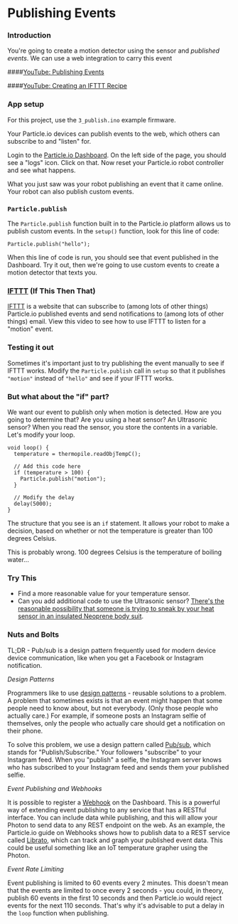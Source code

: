 # Publishing Events


### Introduction

You're going to create a motion detector using the sensor and _published events_. We can use a web integration to carry this event 

####[YouTube: Publishing Events](https://youtu.be/j-P8RYhwk3c?list=PL6EGewlWkUIBzgkgeVXeXmx9rVw0wkJYB)

####[YouTube: Creating an IFTTT Recipe](https://youtu.be/jvPUKNYHOAo?list=PL6EGewlWkUIBzgkgeVXeXmx9rVw0wkJYB)


### App setup

For this project, use the `3_publish.ino` example firmware.

Your Particle.io devices can publish events to the web, which others can subscribe to and "listen" for.

Login to the [Particle.io Dashboard](https://dashboard.particle.io). On the left side of the page, you should see a "logs" icon. Click on that. Now reset your Particle.io robot controller and see what happens. 

What you just saw was your robot publishing an event that it came online. Your robot can also publish custom events. 

### `Particle.publish`

The `Particle.publish` function built in to the Particle.io platform allows us to publish custom events. In the `setup()` function, look for this line of code:

```
Particle.publish("hello");
```

When this line of code is run, you should see that event published in the Dashboard. Try it out, then we're going to use custom events to create a motion detector that texts you.

### [IFTTT](https://ifttt.com) (If This Then That)

[IFTTT](https://ifttt.com) is a website that can subscribe to (among lots of other things) Particle.io published events and send notifications to (among lots of other things) email. View this video to see how to use IFTTT to listen for a "motion" event.

### Testing it out

Sometimes it's important just to try publishing the event manually to see if IFTTT works. Modify the `Particle.publish` call in `setup` so that it publishes `"motion"` instead of `"hello"` and see if your IFTTT works.

### But what about the "if" part?

We want our event to publish only when motion is detected. How are you going to determine that? Are you using a heat sensor? An Ultrasonic sensor? When you read the sensor, you store the contents in a variable. Let's modify your loop.

```
void loop() {
  temperature = thermopile.readObjTempC();
  
  // Add this code here
  if (temperature > 100) {
    Particle.publish("motion");
  }
  
  // Modify the delay
  delay(5000);
}
```

The structure that you see is an `if` statement. It allows your robot to make a decision, based on whether or not the temperature is greater than 100 degrees Celsius.

This is probably wrong. 100 degrees Celsius is the temperature of boiling water...

### Try This

- Find a more reasonable value for your temperature sensor.
- Can you add additional code to use the Ultrasonic sensor? [There's the reasonable possibility that someone is trying to sneak by your heat sensor in an insulated Neoprene body suit](https://5wordmoviereviews.files.wordpress.com/2012/12/sneakers_aykroyd_redford_poitier.jpg).

### Nuts and Bolts

TL;DR - Pub/sub is a design pattern frequently used for modern device device communication, like when you get a Facebook or Instagram notification.

_*Design Patterns*_

Programmers like to use [design patterns](https://en.wikipedia.org/wiki/Design_pattern) - reusable solutions to a problem. A problem that sometimes exists is that an event might happen that some people need to know about, but not everybody. (Only those people who actually care.) For example, if someone posts an Instagram selfie of themselves, only the people who actually care should get a notification on their phone. 

To solve this problem, we use a design pattern called [Pub/sub](https://en.wikipedia.org/wiki/Publish%E2%80%93subscribe_pattern), which stands for "Publish/Subscribe." Your followers "subscribe" to your Instagram feed. When you "publish" a selfie, the Instagram server knows who has subscribed to your Instagram feed and sends them your published selfie.

_*Event Publishing and Webhooks*_

It is possible to register a [Webhook](https://docs.particle.io/guide/tools-and-features/webhooks/) on the Dashboard. This is a powerful way of extending event publishing to any service that has a RESTful interface. You can include data while publishing, and this will allow your Photon to send data to any REST endpoint on the web. As an example, the Particle.io guide on Webhooks shows how to publish data to a REST service called [Librato](https://www.librato.com/), which can track and graph your published event data. This could be useful something like an IoT temperature grapher using the Photon.

_Event Rate Limiting_

Event publishing is limited to 60 events every 2 minutes. This doesn't mean that the events are limited to once every 2 seconds - you could, in theory, publish 60 events in the first 10 seconds and then Particle.io would reject events for the next 110 seconds. That's why it's advisable to put a delay in the `loop` function when publishing.